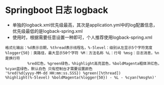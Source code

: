 # Springboot 日志 logback 
* 单独的logback.xml优先级最高，其次是application.yml中的log配置信息，优先级最低的是logback-spring.xml
* 使用时，根据需要任意设置一种即可，个人推荐使用logback-spring.xml

```
格式化输出：%d表示日期，%thread表示线程名，%-5level：级别从左显示5个字符宽度 %logger{50}：类路径，最大显示50个字符 %M：方法名称 %L：行号 %msg：日志消息，%n是换行符
          %red红色，%green绿色，%highlight高亮蓝色，%boldMagenta粗体洋红色，%cyan蓝绿色，默认白色 只有控制台才需要设置颜色
'%red(%d{yyyy-MM-dd HH:mm:ss.SSS}) %green([%thread]) %highlight(%-5level) %boldMagenta(%logger{50}) - %L - %cyan(%msg%n)'

```


